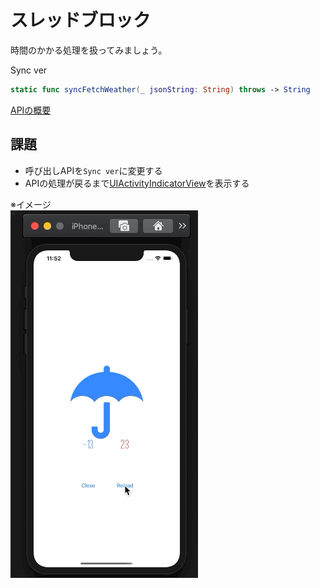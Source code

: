 # スレッドブロック

時間のかかる処理を扱ってみましょう。

Sync ver  
```swift
static func syncFetchWeather(_ jsonString: String) throws -> String
```
[APIの概要](YumemiWeather.md)  

## 課題
- 呼び出しAPIを`Sync ver`に変更する
- APIの処理が戻るまで[UIActivityIndicatorView](https://developer.apple.com/documentation/uikit/uiactivityindicatorview)を表示する

※イメージ  
![thread block](Images/ThreadBlock.gif)
